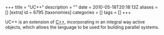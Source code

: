 +++
title = "UC++"
description = ""
date = 2010-05-18T20:18:13Z
aliases = []
[extra]
id = 6795
[taxonomies]
categories = []
tags = []
+++



UC++ is an extension of [C++](https://rosettacode.org/wiki/C++), incorporating in an integral way active objects, which allows the language to be used for building parallel systems.
